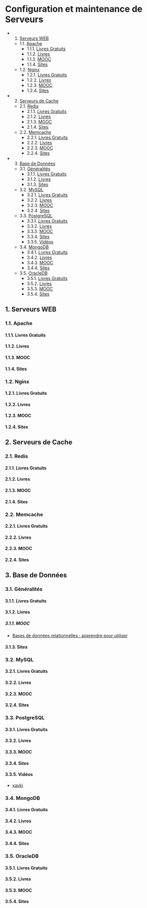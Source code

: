 # Configuration et maintenance de Serveurs

<!-- vscode-markdown-toc -->
* 1. [Serveurs WEB](#ServeursWEB)
	* 1.1. [Apache](#Apache)
		* 1.1.1. [Livres Gratuits](#LivresGratuits)
		* 1.1.2. [Livres](#Livres)
		* 1.1.3. [MOOC](#MOOC)
		* 1.1.4. [Sites](#Sites)
	* 1.2. [Nginx](#Nginx)
		* 1.2.1. [Livres Gratuits](#LivresGratuits-1)
		* 1.2.2. [Livres](#Livres-1)
		* 1.2.3. [MOOC](#MOOC-1)
		* 1.2.4. [Sites](#Sites-1)
* 2. [Serveurs de Cache](#ServeursdeCache)
	* 2.1. [Redis](#Redis)
		* 2.1.1. [Livres Gratuits](#LivresGratuits-1)
		* 2.1.2. [Livres](#Livres-1)
		* 2.1.3. [MOOC](#MOOC-1)
		* 2.1.4. [Sites](#Sites-1)
	* 2.2. [Memcache](#Memcache)
		* 2.2.1. [Livres Gratuits](#LivresGratuits-1)
		* 2.2.2. [Livres](#Livres-1)
		* 2.2.3. [MOOC](#MOOC-1)
		* 2.2.4. [Sites](#Sites-1)
* 3. [Base de Données](#BasedeDonnes)
	* 3.1. [Généralités](#Gnralits)
		* 3.1.1. [Livres Gratuits](#LivresGratuits-1)
		* 3.1.2. [Livres](#Livres-1)
		* 3.1.3. [Sites](#Sites-1)
	* 3.2. [MySQL](#MySQL)
		* 3.2.1. [Livres Gratuits](#LivresGratuits-1)
		* 3.2.2. [Livres](#Livres-1)
		* 3.2.3. [MOOC](#MOOC-1)
		* 3.2.4. [Sites](#Sites-1)
	* 3.3. [PostgreSQL](#PostgreSQL)
		* 3.3.1. [Livres Gratuits](#LivresGratuits-1)
		* 3.3.2. [Livres](#Livres-1)
		* 3.3.3. [MOOC](#MOOC-1)
		* 3.3.4. [Sites](#Sites-1)
		* 3.3.5. [Vidéos](#Vidos)
	* 3.4. [MongoDB](#MongoDB)
		* 3.4.1. [Livres Gratuits](#LivresGratuits-1)
		* 3.4.2. [Livres](#Livres-1)
		* 3.4.3. [MOOC](#MOOC-1)
		* 3.4.4. [Sites](#Sites-1)
	* 3.5. [OracleDB](#OracleDB)
		* 3.5.1. [Livres Gratuits](#LivresGratuits-1)
		* 3.5.2. [Livres](#Livres-1)
		* 3.5.3. [MOOC](#MOOC-1)
		* 3.5.4. [Sites](#Sites-1)

<!-- vscode-markdown-toc-config
	numbering=true
	autoSave=true
	/vscode-markdown-toc-config -->
<!-- /vscode-markdown-toc -->
##  1. <a name='ServeursWEB'></a>Serveurs WEB

###  1.1. <a name='Apache'></a>Apache

####  1.1.1. <a name='LivresGratuits'></a>Livres Gratuits

####  1.1.2. <a name='Livres'></a>Livres

####  1.1.3. <a name='MOOC'></a>MOOC

####  1.1.4. <a name='Sites'></a>Sites

###  1.2. <a name='Nginx'></a>Nginx

####  1.2.1. <a name='LivresGratuits-1'></a>Livres Gratuits

####  1.2.2. <a name='Livres-1'></a>Livres

####  1.2.3. <a name='MOOC-1'></a>MOOC

####  1.2.4. <a name='Sites-1'></a>Sites

##  2. <a name='ServeursdeCache'></a>Serveurs de Cache

###  2.1. <a name='Redis'></a>Redis

####  2.1.1. <a name='LivresGratuits-1'></a>Livres Gratuits

####  2.1.2. <a name='Livres-1'></a>Livres

####  2.1.3. <a name='MOOC-1'></a>MOOC

####  2.1.4. <a name='Sites-1'></a>Sites

###  2.2. <a name='Memcache'></a>Memcache

####  2.2.1. <a name='LivresGratuits-1'></a>Livres Gratuits

####  2.2.2. <a name='Livres-1'></a>Livres

####  2.2.3. <a name='MOOC-1'></a>MOOC

####  2.2.4. <a name='Sites-1'></a>Sites

##  3. <a name='BasedeDonnes'></a>Base de Données

###  3.1. <a name='Gnralits'></a>Généralités

####  3.1.1. <a name='LivresGratuits-1'></a>Livres Gratuits

####  3.1.2. <a name='Livres-1'></a>Livres

#####  3.1.1. <a name='MOOC'></a>MOOC

* [Bases de données relationnelles : apprendre pour utiliser](https://www.fun-mooc.fr/fr/cours/bases-de-donnees-relationnelles-apprendre-pour-utiliser/)

####  3.1.3. <a name='Sites-1'></a>Sites

###  3.2. <a name='MySQL'></a>MySQL

####  3.2.1. <a name='LivresGratuits-1'></a>Livres Gratuits

####  3.2.2. <a name='Livres-1'></a>Livres

####  3.2.3. <a name='MOOC-1'></a>MOOC

####  3.2.4. <a name='Sites-1'></a>Sites

###  3.3. <a name='PostgreSQL'></a>PostgreSQL

####  3.3.1. <a name='LivresGratuits-1'></a>Livres Gratuits

####  3.3.2. <a name='Livres-1'></a>Livres

####  3.3.3. <a name='MOOC-1'></a>MOOC

####  3.3.4. <a name='Sites-1'></a>Sites

####  3.3.5. <a name='Vidos'></a>Vidéos

* [xavki](https://www.youtube.com/playlist?list=PLn6POgpklwWonHjoGXXSIXJWYzPSy2FeJ)

###  3.4. <a name='MongoDB'></a>MongoDB

####  3.4.1. <a name='LivresGratuits-1'></a>Livres Gratuits

####  3.4.2. <a name='Livres-1'></a>Livres

####  3.4.3. <a name='MOOC-1'></a>MOOC

####  3.4.4. <a name='Sites-1'></a>Sites

###  3.5. <a name='OracleDB'></a>OracleDB

####  3.5.1. <a name='LivresGratuits-1'></a>Livres Gratuits

####  3.5.2. <a name='Livres-1'></a>Livres

####  3.5.3. <a name='MOOC-1'></a>MOOC

####  3.5.4. <a name='Sites-1'></a>Sites
